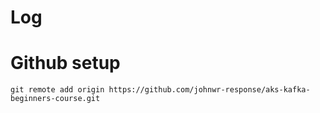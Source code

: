 # Log

# Github setup
```
git remote add origin https://github.com/johnwr-response/aks-kafka-beginners-course.git
```
